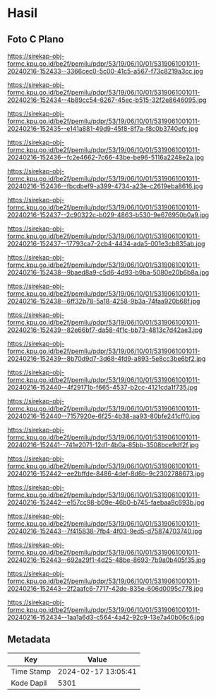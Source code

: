 # Hasil

## Foto C Plano

https://sirekap-obj-formc.kpu.go.id/be2f/pemilu/pdpr/53/19/06/10/01/5319061001011-20240216-152433--3366cec0-5c00-41c5-a567-f73c8219a3cc.jpg

https://sirekap-obj-formc.kpu.go.id/be2f/pemilu/pdpr/53/19/06/10/01/5319061001011-20240216-152434--4b89cc54-6267-45ec-b515-32f2e8646095.jpg

https://sirekap-obj-formc.kpu.go.id/be2f/pemilu/pdpr/53/19/06/10/01/5319061001011-20240216-152435--e141a881-49d9-45f8-8f7a-f8c0b3740efc.jpg

https://sirekap-obj-formc.kpu.go.id/be2f/pemilu/pdpr/53/19/06/10/01/5319061001011-20240216-152436--fc2e4662-7c66-43be-be96-5116a2248e2a.jpg

https://sirekap-obj-formc.kpu.go.id/be2f/pemilu/pdpr/53/19/06/10/01/5319061001011-20240216-152436--fbcdbef9-a399-4734-a23e-c2619eba8616.jpg

https://sirekap-obj-formc.kpu.go.id/be2f/pemilu/pdpr/53/19/06/10/01/5319061001011-20240216-152437--2c90322c-b029-4863-b530-9e676950b0a9.jpg

https://sirekap-obj-formc.kpu.go.id/be2f/pemilu/pdpr/53/19/06/10/01/5319061001011-20240216-152437--17793ca7-2cb4-4434-ada5-001e3cb835ab.jpg

https://sirekap-obj-formc.kpu.go.id/be2f/pemilu/pdpr/53/19/06/10/01/5319061001011-20240216-152438--9baed8a9-c5d6-4d93-b9ba-5080e20b6b8a.jpg

https://sirekap-obj-formc.kpu.go.id/be2f/pemilu/pdpr/53/19/06/10/01/5319061001011-20240216-152438--6ff32b78-5a18-4258-9b3a-74faa920b68f.jpg

https://sirekap-obj-formc.kpu.go.id/be2f/pemilu/pdpr/53/19/06/10/01/5319061001011-20240216-152439--82e66bf7-da58-4f1c-bb73-4813c7d42ae3.jpg

https://sirekap-obj-formc.kpu.go.id/be2f/pemilu/pdpr/53/19/06/10/01/5319061001011-20240216-152439--8b70d9d7-3d68-4fd9-a893-5e8cc3be6bf2.jpg

https://sirekap-obj-formc.kpu.go.id/be2f/pemilu/pdpr/53/19/06/10/01/5319061001011-20240216-152440--4f29171b-f665-4537-b2cc-4121cda1f735.jpg

https://sirekap-obj-formc.kpu.go.id/be2f/pemilu/pdpr/53/19/06/10/01/5319061001011-20240216-152440--7157920e-6f25-4b38-aa93-80bfe241cff0.jpg

https://sirekap-obj-formc.kpu.go.id/be2f/pemilu/pdpr/53/19/06/10/01/5319061001011-20240216-152441--741e2071-12d1-4b0a-85bb-3508bce9df2f.jpg

https://sirekap-obj-formc.kpu.go.id/be2f/pemilu/pdpr/53/19/06/10/01/5319061001011-20240216-152442--ee2bffde-8486-4def-8d6b-9c2302788673.jpg

https://sirekap-obj-formc.kpu.go.id/be2f/pemilu/pdpr/53/19/06/10/01/5319061001011-20240216-152442--e157cc98-b09e-46b0-b745-faebaa9c693b.jpg

https://sirekap-obj-formc.kpu.go.id/be2f/pemilu/pdpr/53/19/06/10/01/5319061001011-20240216-152443--7f415838-7fb4-4f03-9ed5-d75874703740.jpg

https://sirekap-obj-formc.kpu.go.id/be2f/pemilu/pdpr/53/19/06/10/01/5319061001011-20240216-152443--692a29f1-4d25-48be-8693-7b9a0b405f35.jpg

https://sirekap-obj-formc.kpu.go.id/be2f/pemilu/pdpr/53/19/06/10/01/5319061001011-20240216-152443--2f2aafc6-7717-42de-835e-606d0095c778.jpg

https://sirekap-obj-formc.kpu.go.id/be2f/pemilu/pdpr/53/19/06/10/01/5319061001011-20240216-152434--1aa1a6d3-c564-4a42-92c9-13e7a40b06c6.jpg


## Metadata

| Key        | Value               |
| ---------- | ------------------- |
| Time Stamp | 2024-02-17 13:05:41 |
| Kode Dapil | 5301                |



